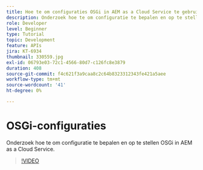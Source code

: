 ```yaml
---
title: Hoe te om configuraties OSGi in AEM as a Cloud Service te gebruiken?
description: Onderzoek hoe te om configuratie te bepalen en op te stellen OSGi in AEM as a Cloud Service.
role: Developer
level: Beginner
type: Tutorial
topic: Development
feature: APIs
jira: KT-6934
thumbnail: 330559.jpg
exl-id: 06793e03-72c1-4566-80d7-c126fc8e3879
duration: 408
source-git-commit: f4c621f3a9caa8c2c64b8323312343fe421a5aee
workflow-type: tm+mt
source-wordcount: '41'
ht-degree: 0%

---
```


# OSGi-configuraties

Onderzoek hoe te om configuratie te bepalen en op te stellen OSGi in AEM as a Cloud Service.

>[!VIDEO](https://video.tv.adobe.com/v/330559?quality=12&learn=on)
